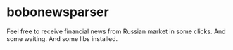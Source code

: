 # bobonewsparser
Feel free to receive financial news from Russian market in some clicks. And some waiting. And some libs installed.
